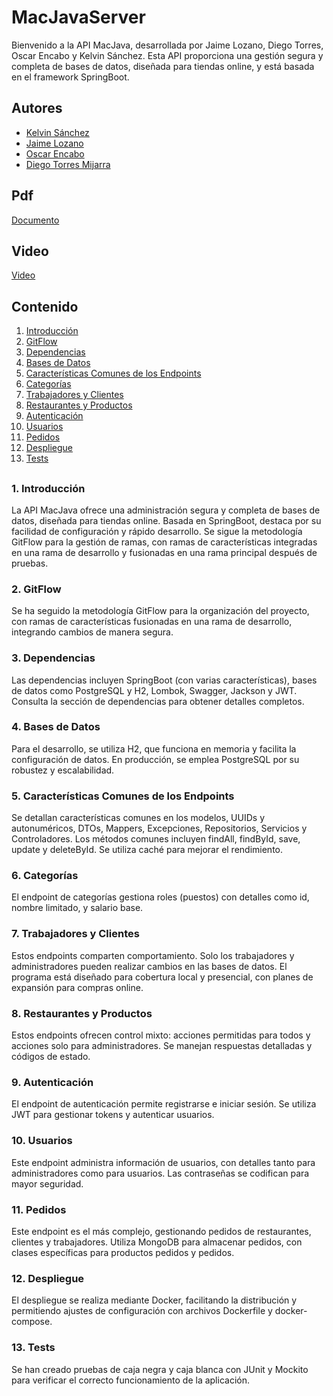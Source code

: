 # MacJavaServer
Bienvenido a la API MacJava, desarrollada por Jaime Lozano, Diego Torres, Oscar Encabo y Kelvin Sánchez. Esta API proporciona una gestión segura y completa de bases de datos, diseñada para tiendas online, y está basada en el framework SpringBoot.

## Autores

- [Kelvin Sánchez](https://github.com/KevinSanchez5)
- [Jaime Lozano](https://github.com/jaime9lozano)
- [Oscar Encabo](https://github.com/Diokar017)
- [Diego Torres Mijarra](https://github.com/DiegoTorresMijarra)

## Pdf
[Documento](https://github.com/DiegoTorresMijarra/MacJavaServer/tree/master/pdf/MacJava.pdf)

## Video
[Video](https://www.youtube.com/watch?v=nvKjzIZSk80)

## Contenido
1. [Introducción](#introduction)
2. [GitFlow](#gitflow)
3. [Dependencias](#dependencies)
4. [Bases de Datos](#databases)
5. [Características Comunes de los Endpoints](#common-features)
6. [Categorías](#categories)
7. [Trabajadores y Clientes](#workers-and-clients)
8. [Restaurantes y Productos](#restaurants-and-products)
9. [Autenticación](#authentication)
10. [Usuarios](#users)
11. [Pedidos](#orders)
12. [Despliegue](#deployment)
13. [Tests](#tests)
##
### 1. Introducción <a name="introduction"></a> 
La API MacJava ofrece una administración segura y completa de bases de datos, diseñada para tiendas online. Basada en SpringBoot, destaca por su facilidad de configuración y rápido desarrollo. Se sigue la metodología GitFlow para la gestión de ramas, con ramas de características integradas en una rama de desarrollo y fusionadas en una rama principal después de pruebas.

### 2. GitFlow <a name="gitflow"></a>
Se ha seguido la metodología GitFlow para la organización del proyecto, con ramas de características fusionadas en una rama de desarrollo, integrando cambios de manera segura.

### 3. Dependencias <a name="dependencies"></a>
Las dependencias incluyen SpringBoot (con varias características), bases de datos como PostgreSQL y H2, Lombok, Swagger, Jackson y JWT. Consulta la sección de dependencias para obtener detalles completos.

### 4. Bases de Datos <a name="databases"></a>
Para el desarrollo, se utiliza H2, que funciona en memoria y facilita la configuración de datos. En producción, se emplea PostgreSQL por su robustez y escalabilidad.

### 5. Características Comunes de los Endpoints <a name="common-features"></a>
Se detallan características comunes en los modelos, UUIDs y autonuméricos, DTOs, Mappers, Excepciones, Repositorios, Servicios y Controladores. Los métodos comunes incluyen findAll, findById, save, update y deleteById. Se utiliza caché para mejorar el rendimiento.

### 6. Categorías <a name="categories"></a>
El endpoint de categorías gestiona roles (puestos) con detalles como id, nombre limitado, y salario base.

### 7. Trabajadores y Clientes <a name="workers-and-clients"></a>
Estos endpoints comparten comportamiento. Solo los trabajadores y administradores pueden realizar cambios en las bases de datos. El programa está diseñado para cobertura local y presencial, con planes de expansión para compras online.

### 8. Restaurantes y Productos <a name="restaurants-and-products"></a>
Estos endpoints ofrecen control mixto: acciones permitidas para todos y acciones solo para administradores. Se manejan respuestas detalladas y códigos de estado.

### 9. Autenticación <a name="authentication"></a>
El endpoint de autenticación permite registrarse e iniciar sesión. Se utiliza JWT para gestionar tokens y autenticar usuarios.

### 10. Usuarios <a name="users"></a>
Este endpoint administra información de usuarios, con detalles tanto para administradores como para usuarios. Las contraseñas se codifican para mayor seguridad.

### 11. Pedidos <a name="orders"></a>
Este endpoint es el más complejo, gestionando pedidos de restaurantes, clientes y trabajadores. Utiliza MongoDB para almacenar pedidos, con clases específicas para productos pedidos y pedidos.

### 12. Despliegue <a name="deployment"></a>
El despliegue se realiza mediante Docker, facilitando la distribución y permitiendo ajustes de configuración con archivos Dockerfile y docker-compose.

### 13. Tests <a name="tests"></a>
Se han creado pruebas de caja negra y caja blanca con JUnit y Mockito para verificar el correcto funcionamiento de la aplicación.
